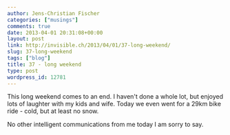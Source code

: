 ```yaml
---
author: Jens-Christian Fischer
categories: ["musings"]
comments: true
date: 2013-04-01 20:31:08+00:00
layout: post
link: http://invisible.ch/2013/04/01/37-long-weekend/
slug: 37-long-weekend
tags: ["blog"]
title: 37 - long weekend
type: post
wordpress_id: 12781
---
```


This long weekend comes to an end. I haven't done a whole lot, but enjoyed lots of laughter with my kids and wife. Today we even went for a 29km bike ride - cold, but at least no snow.

No other intelligent communications from me today I am sorry to say.
